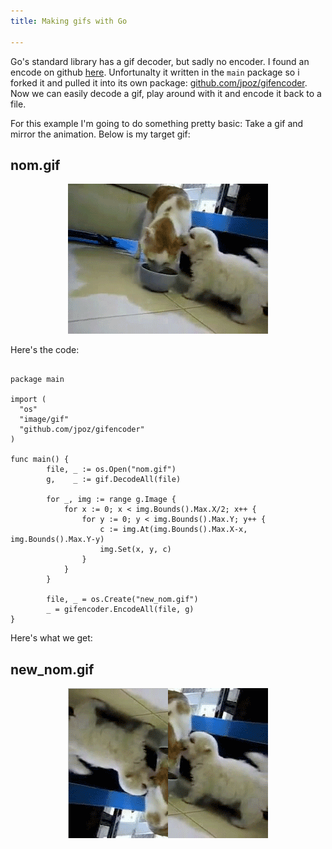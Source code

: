 ```yaml
---
title: Making gifs with Go 
  
---
```


Go's standard library has a gif decoder, but sadly no encoder. I found an encode on github [here](https://github.com/boppreh/gifencoder). Unfortunalty it written in the `main` package so i forked it and pulled it into its own package: [github.com/jpoz/gifencoder](https://github.com/jpoz/gifencoder). Now we can easily decode a gif, play around with it and encode it back to a file.

For this example I'm going to do something pretty basic: Take a gif and mirror the animation. Below is my target gif:

## nom.gif

<div style='text-align: center'>
  <img src='/images/nom.gif'/>
</div>

Here's the code:

<pre><code data-language="go">
package main

import (
  "os"
  "image/gif"
  "github.com/jpoz/gifencoder"
)

func main() {
		file, _ := os.Open("nom.gif")
		g,    _ := gif.DecodeAll(file)

		for _, img := range g.Image {
			for x := 0; x < img.Bounds().Max.X/2; x++ {
				for y := 0; y < img.Bounds().Max.Y; y++ {
					c := img.At(img.Bounds().Max.X-x, img.Bounds().Max.Y-y)
					img.Set(x, y, c)
				}
			}
		}

		file, _ = os.Create("new_nom.gif")
		_ = gifencoder.EncodeAll(file, g)
}
</code></pre>

Here's what we get:

## new_nom.gif

<div style='text-align: center'>
  <img src='/images/new_nom.gif'/>
</div>


